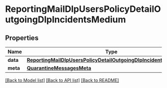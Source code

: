 # ReportingMailDlpUsersPolicyDetailOutgoingDlpIncidentsMedium

## Properties
Name | Type | Description | Notes
------------ | ------------- | ------------- | -------------
**data** | [**ReportingMailDlpUsersPolicyDetailOutgoingDlpIncidentsMediumData**](ReportingMailDlpUsersPolicyDetailOutgoingDlpIncidentsMediumData.md) |  | [optional] 
**meta** | [**QuarantineMessagesMeta**](QuarantineMessagesMeta.md) |  | [optional] 

[[Back to Model list]](../README.md#documentation-for-models) [[Back to API list]](../README.md#documentation-for-api-endpoints) [[Back to README]](../README.md)

